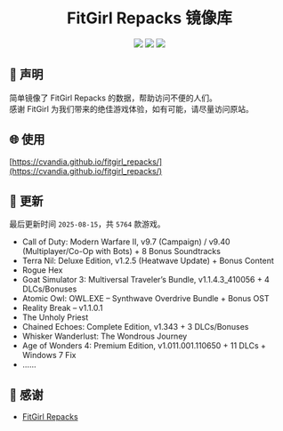 ﻿<div align="center">

# FitGirl Repacks 镜像库

![](https://count.getloli.com/get/@fitgirl_repacks?theme=booru-lewd)
![](https://img.shields.io/badge/ci-passing-brightgreen.svg?logo=github) ![](https://img.shields.io/badge/license-MIT-brightgreen.svg)

</div>

## 📜 声明
简单镜像了 FitGirl Repacks 的数据，帮助访问不便的人们。  
感谢 FitGirl 为我们带来的绝佳游戏体验，如有可能，请尽量访问原站。

## 🌐 使用
[https://cvandia.github.io/fitgirl_repacks/](https://cvandia.github.io/fitgirl_repacks/)

## 🔄 更新
最后更新时间 `2025-08-15`，共 `5764` 款游戏。
- Call of Duty: Modern Warfare II, v9.7 (Campaign) / v9.40 (Multiplayer/Co-Op with Bots) + 8 Bonus Soundtracks
- Terra Nil: Deluxe Edition, v1.2.5 (Heatwave Update) + Bonus Content
- Rogue Hex
- Goat Simulator 3: Multiversal Traveler’s Bundle, v1.1.4.3_410056 + 4 DLCs/Bonuses
- Atomic Owl: OWL.EXE – Synthwave Overdrive Bundle + Bonus OST
- Reality Break – v1.1.0.1
- The Unholy Priest
- Chained Echoes: Complete Edition, v1.343 + 3 DLCs/Bonuses
- Whisker Wanderlust: The Wondrous Journey
- Age of Wonders 4: Premium Edition, v1.011.001.110650 + 11 DLCs + Windows 7 Fix
- ……

## 🙏 感谢
- [FitGirl Repacks](https://fitgirl-repacks.site/)
